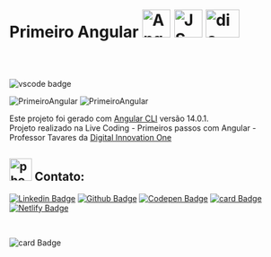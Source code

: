

# Primeiro Angular <img src="https://cdn.jsdelivr.net/gh/devicons/devicon/icons/angularjs/angularjs-original.svg" alt="Angular" width="50" height="50"/> <img src="https://cdn.jsdelivr.net/gh/devicons/devicon/icons/javascript/javascript-original.svg" alt="JS" width="50" height="50"/> <img src="https://github.com/martageraldo/awesome-badges/blob/main/img/logo-dio.png?raw=true" alt="dio" width="60" height="50"/>


           
          
<br>
<br>

![vscode badge](https://img.shields.io/badge/Made%20with-VSCode-1f425f.svg)

![PrimeiroAngular](https://github.com/martageraldo/PrimeiroAngular/blob/main/land1.png)
![PrimeiroAngular](https://github.com/martageraldo/PrimeiroAngular/blob/main/land2.png)



Este projeto foi gerado com [Angular CLI](https://github.com/angular/angular-cli) versão 14.0.1. <br>
Projeto realizado na Live Coding - Primeiros passos com Angular - Professor Tavares da [Digital Innovation One](https://web.dio.me/home)

## <img src="https://user-images.githubusercontent.com/60014891/168324047-c0ccd0c7-3a0e-45c1-98a1-50ca64b82012.png" alt="phone" width="40"/> Contato: 

[![Linkedin Badge](https://img.shields.io/badge/-LinkedIn-blue?style=social-square&logo=Linkedin&logoColor=white&link=https://www.linkedin.com/in/marta-geraldo/)](https://www.linkedin.com/in/marta-geraldo/)
 [![Github Badge](https://img.shields.io/badge/GitHub--000?style=social&logo=Github&logoColor=&link=https://github.com/martageraldo)](https://github.com/martageraldo)
[![Codepen Badge](https://img.shields.io/badge/-Codepen-black?style=social-square&logo=Codepen&logoColor=white&link=https://codepen.io/martageraldo)](https://codepen.io/martageraldo)
[![card Badge](https://img.shields.io/badge/ProtonMail-8B89CC?style=social-square&logo=protonmail&logoColor=white)](mailto:mggeraldo@protonmail.com) 
[![Netlify Badge](https://img.shields.io/badge/netlify-%23000000.svg?style=social-square&logo=netlify&logoColor=#00C7B7)](https://martageraldo.netlify.app/)

<br>

![card Badge](https://img.shields.io/badge/License-MIT-blue.svg)

